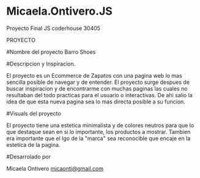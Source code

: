 # Micaela.Ontivero.JS
Proyecto Final JS coderhouse 30405


PROYECTO

#Nombre del proyecto
Barro Shoes


#Descripcion y Inspiracion.

El proyecto es un Ecommerce de Zapatos con una pagina web lo mas sencilla posible de navegar 
y de entender. El proyecto surge despues de buscar inspiracion y de encontrarme con muchas paginas 
las cuales no resultaban del todo practicas para el usuario o interactivas.
De ahi salio la idea de que esta nueva pagina sea lo mas directa posible a su funcion.


#Visuals del proyecto

El proyecto tiene una estetica minimalista y de colores neutros para que lo que destaque sean en si lo importante,
los productos a mostrar. Tambien era importante que el lgo de la "marca" sea reconocible que encaje en la estetica de la pagina.


#Desarrolado por

Micaela Ontivero
micaonti@gmail.com
